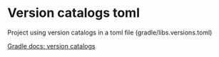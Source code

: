 # Version catalogs toml

Project using version catalogs in a toml file (gradle/libs.versions.toml)

[Gradle docs: version catalogs](https://docs.gradle.org/current/userguide/version_catalogs.html)
